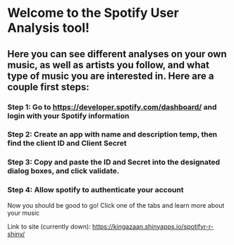 # Welcome to the Spotify User Analysis tool!
## Here you can see different analyses on your own music, as well as artists you follow, and what type of music you are interested in. Here are a couple first steps:

### Step 1: Go to https://developer.spotify.com/dashboard/ and login with your Spotify information
### Step 2: Create an app with name and description temp, then find the client ID and Client Secret
### Step 3: Copy and paste the ID and Secret into the designated dialog boxes, and click validate.
### Step 4: Allow spotify to authenticate your account

Now you should be good to go! Click one of the tabs and learn more about your music

Link to site (currently down):
https://kingazaan.shinyapps.io/spotifyr-r-shiny/